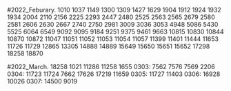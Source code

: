 #2022_Feburary. 
1010 1037 1149 1300 1309 1427 1629 1904 1912 1924 1932 1934 2004 2110 2156 2225 2293 2447 2480 2525 2563 2565 2679 2580 2581 2606 2630 2667 2740 2750 2981 3009 3036 3053 4948 5086 5430 5525 6064 6549 9092 9095 9184 9251 9375 9461 9663 10815 10830 10844 10870 10872 11047 11051 11052 11053 11054 11057 11399 11401 11444 11653 11726 11729 12865 13305 14888 14889 15649 15650 15651 15652 17298 18258 18870


#2022_March. 
18258 1021 11286 11258 1655 
0303: 7562 7576 7569 2206
0304: 11723 11724 7662 17626 17219 11659
0305: 11727 11403
0306: 16928 10026
0307: 14500 9019